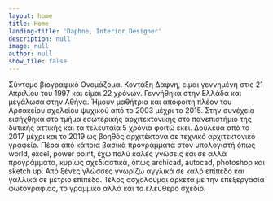 ```yaml
---
layout: home
title: Home
landing-title: 'Daphne, Interior Designer'
description: null
image: null
author: null
show_tile: false
---
```


Σύντομο βιογραφικό 
Ονομάζομαι Κονταξη Δαφνη, είμαι γεννημένη στις 21 Απριλίου του 1997 και είμαι 22 χρόνων.
Γεννήθηκα στην Ελλάδα και μεγάλωσα στην Αθήνα. Ήμουν  μαθήτρια και απόφοιτη πλέον του Αρσακείου
σχολείου ψυχικού από το 2003 μέχρι το 2015. Στην συνέχεια εισήχθηκα στο τμήμα εσωτερικής αρχιτεκτονικής
στο πανεπιστήμιο της δυτικής αττικής και τα τελευταία 5 χρόνια φοιτώ εκει. 
Δούλευα από το 2017 μέχρι και το 2019 ως βοηθός αρχιτέκτονα σε τεχνικό αρχιτεκτονικό γραφείο.
Πέρα από κάποια βασικά  προγράμματα στον υπολογιστή όπως world, excel, power point, έχω πολύ καλές
γνώσεις και σε αλλά προγράμματα, κυρίως σχεδιαστικά, όπως archicad, autocad, photoshop και sketch up.
Από ξένες γλώσσες γνωρίζω αγγλικά σε καλό επίπεδο και γαλλικά σε μέτριο επίπεδο. Τέλος ασχολούμαι
αρκετά με την επεξεργασία φωτογραφίας, το γραμμικό αλλά και το ελεύθερο σχέδιο.

